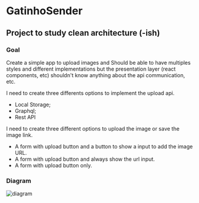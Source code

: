 # GatinhoSender

## Project to study clean architecture (-ish)

### Goal

Create a simple app to upload images and Should be able to have multiples styles and different implementations
but the presentation layer (react components, etc) shouldn't know anything about the api communication, etc.

I need to create three differents options to implement the upload api.

- Local Storage;
- Graphql;
- Rest API

I need to create three different options to upload the image or save the image link.

- A form with upload button and a button to show a input to add the image URL.
- A form with upload button and always show the url input.
- A form with upload button only.

### Diagram

![diagram]('./docs/diagram.png')
